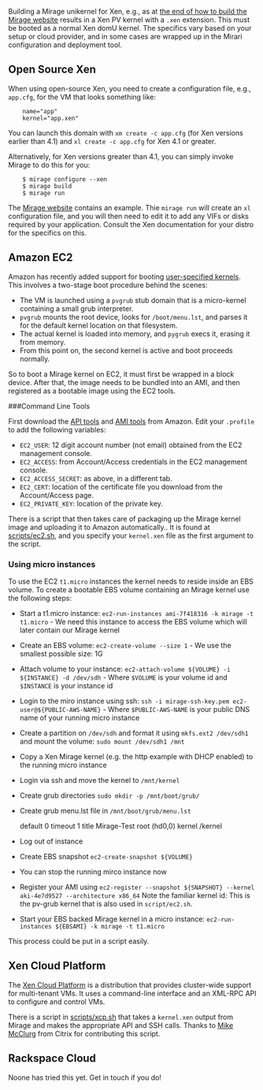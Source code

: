 Building a Mirage unikernel for Xen, e.g., as at [the end of how to build the Mirage website](/wiki/mirage-www) results in a Xen PV kernel with a `.xen` extension. This must be booted as a normal Xen domU kernel. The specifics vary based on your setup or cloud provider, and in some cases are wrapped up in the Mirari configuration and deployment tool.

## Open Source Xen

When using open-source Xen, you need to create a configuration file, e.g., `app.cfg`, for the VM that looks something like:

```
    name="app"
    kernel="app.xen"
```

You can launch this domain with `xm create -c app.cfg` (for Xen versions earlier than 4.1) and `xl create -c app.cfg` for Xen 4.1 or greater.

Alternatively, for Xen versions greater than 4.1, you can simply invoke Mirage to do this for you:

```
    $ mirage configure --xen
    $ mirage build
    $ mirage run
```

The [Mirage website](/wiki/mirage-www) contains an example.  Thie `mirage run` will create an `xl` configuration file, and you will
then need to edit it to add any VIFs or disks required by your application.  Consult the Xen documentation for your distro for
the specifics on this.

## Amazon EC2

Amazon has recently added support for booting [user-specified kernels](http://ec2-downloads.s3.amazonaws.com/user_specified_kernels.pdf). This involves a two-stage boot procedure behind the scenes:

* The VM is launched using a `pvgrub` stub domain that is a micro-kernel containing a small grub interpreter.
* `pvgrub` mounts the root device, looks for `/boot/menu.lst`, and parses it for the default kernel location on that filesystem.
* The actual kernel is loaded into memory, and `pygrub` execs it, erasing it from memory.
* From this point on, the second kernel is active and boot proceeds normally.

So to boot a Mirage kernel on EC2, it must first be wrapped in a block device. After that, the image needs to be bundled into an AMI, and then registered as a bootable image using the EC2 tools.

###Command Line Tools

First download the [API tools](http://aws.amazon.com/developertools/351) and [AMI tools](http://s3.amazonaws.com/ec2-downloads/ec2-ami-tools.zip) from Amazon.
Edit your `.profile` to add the following variables:

* `EC2_USER`: 12 digit account number (not email) obtained from the EC2 management console.
* `EC2_ACCESS`: from Account/Access credentials in the EC2 management console.
* `EC2_ACCESS_SECRET`: as above, in a different tab.
* `EC2_CERT`: location of the certificate file you download from the Account/Access page.
* `EC2_PRIVATE_KEY`: location of the private key.

There is a script that then takes care of packaging up the Mirage kernel image and uploading it to Amazon automatically..
It is found at [scripts/ec2.sh](https://raw.github.com/samoht/mirari/master/scripts/ec2.sh), and you specify your `kernel.xen` file as the first argument to the script.

### Using micro instances

To use the EC2 `t1.micro` instances the kernel needs to reside inside an EBS volume. To create a bootable EBS volume containing an Mirage kernel use the following steps:

* Start a t1.micro instance: `ec2-run-instances ami-7f418316 -k mirage -t t1.micro` - We need this instance to access the EBS volume which will later contain our Mirage kernel
* Create an EBS volume: `ec2-create-volume --size 1` - We use the smallest possible size: 1G
* Attach volume to your instance: `ec2-attach-volume ${VOLUME} -i ${INSTANCE} -d /dev/sdh` - Where `$VOLUME` is your volume id and `$INSTANCE` is your instance id
* Login to the miro instance using ssh: `ssh -i mirage-ssh-key.pem ec2-user@${PUBLIC-AWS-NAME}` - Where `$PUBLIC-AWS-NAME` is your public DNS name of your running micro instance
* Create a partition on `/dev/sdh` and format it using `mkfs.ext2 /dev/sdh1` and mount the volume: `sudo mount /dev/sdh1 /mnt`
* Copy a Xen Mirage kernel (e.g. the http example with DHCP enabled) to the running micro instance
* Login via ssh and move the kernel to `/mnt/kernel`
* Create grub directories `sudo mkdir -p /mnt/boot/grub/`
* Create grub menu.lst file in `/mnt/boot/grub/menu.lst`

    default 0
    timeout 1
    title Mirage-Test
         root (hd0,0)
         kernel /kernel 

* Log out of instance
* Create EBS snapshot `ec2-create-snapshot ${VOLUME}`
* You can stop the running mirco instance now
* Register your AMI using `ec2-register --snapshot ${SNAPSHOT} --kernel aki-4e7d9527 --architecture x86_64` Note the familiar kernel id: This is the pv-grub kernel that is also used in `script/ec2.sh`.
* Start your EBS backed Mirage kernel in a micro instance: `ec2-run-instances ${EBSAMI} -k mirage -t t1.micro`

This process could be put in a script easily. 

## Xen Cloud Platform

The [Xen Cloud Platform](http://www.xen.org/products/cloudxen.html) is a distribution that provides cluster-wide support for multi-tenant VMs. It uses a command-line interface and an XML-RPC API to configure and control VMs.

There is a script in [scripts/xcp.sh](https://github.com/avsm/mirage/tree/master/scripts/xcp.sh) that takes a `kernel.xen` output from Mirage and makes the appropriate API and SSH calls. Thanks to [Mike McClurg](https://twitter.com/mcclurmc) from Citrix for contributing this script.

## Rackspace Cloud

Noone has tried this yet. Get in touch if you do!
